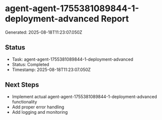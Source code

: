# agent-agent-1755381089844-1-deployment-advanced Report

Generated: 2025-08-18T11:23:07.050Z

## Status
- Task: agent-agent-1755381089844-1-deployment-advanced
- Status: Completed
- Timestamp: 2025-08-18T11:23:07.050Z

## Next Steps
- Implement actual agent-agent-1755381089844-1-deployment-advanced functionality
- Add proper error handling
- Add logging and monitoring
